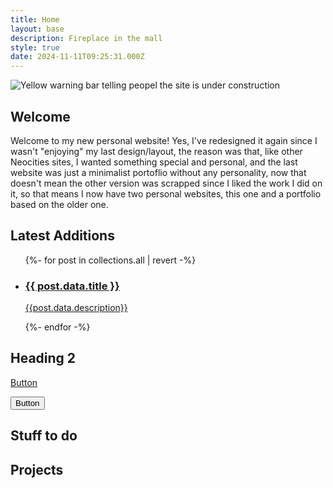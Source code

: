 ```yaml
---
title: Home
layout: base
description: Fireplace in the mall
style: true
date: 2024-11-11T09:25:31.000Z
---
```


<img src="/public/img/gifs/underconstruction.gif" alt="Yellow warning bar telling peopel the site is under construction" class="pixel full-img">

## Welcome

Welcome to my new personal website! Yes, I've redesigned it again since I wasn't "enjoying" my last design/layout, the reason was that, like other Neocities sites, I wanted something special and personal, and the last website was just a minimalist portoflio without any personality, now that doesn't mean the other version was scrapped since I liked the work I did on it, so that means I now have two personal websites, this one and a portfolio based on the older one.

## Latest Additions

<ul class="card-list">
{%- for post in collections.all | revert -%}
  <li class="card-list-item">
  <a href="{{ post.url }}">
  <h3>
  {{ post.data.title }}</h3>
  <p>{{post.data.description}}</p>
  </a>
  </li>
{%- endfor -%}
</ul>

## Heading 2

<a href="" class="button">Button</a>

<button>Button</button>

## Stuff to do

## Projects
